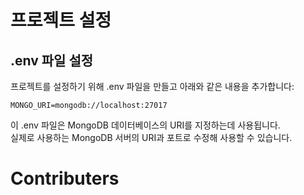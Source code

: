 # 프로젝트 설정
## .env 파일 설정
프로젝트를 설정하기 위해 .env 파일을 만들고 아래와 같은 내용을 추가합니다:

```
MONGO_URI=mongodb://localhost:27017
```
이 .env 파일은 MongoDB 데이터베이스의 URI를 지정하는데 사용됩니다. <br/> 
실제로 사용하는 MongoDB 서버의 URI과 포트로 수정해 사용할 수 있습니다.
<br/>

# Contributers
